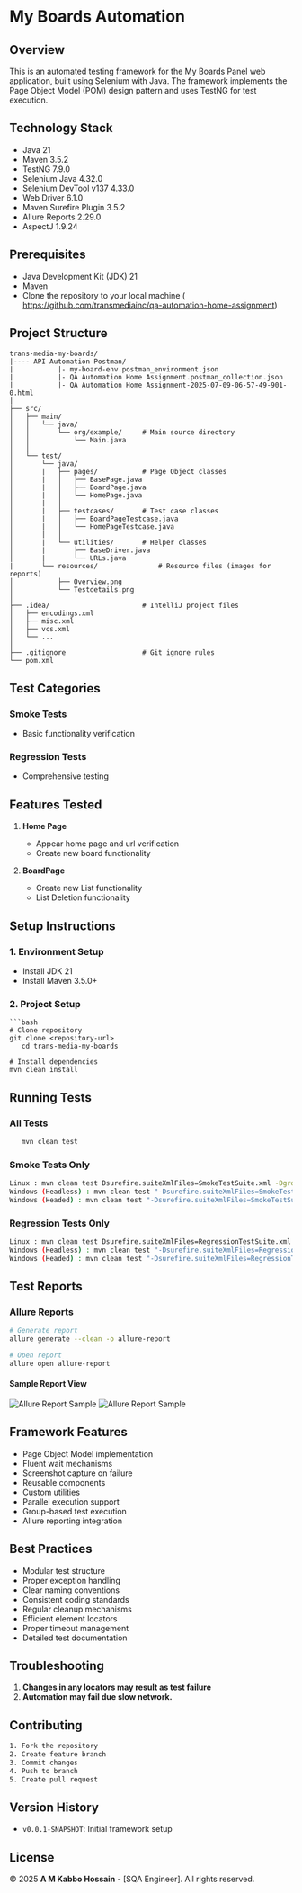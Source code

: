 
# My Boards Automation

## Overview
This is an automated testing framework for the My Boards Panel web application, built using Selenium with Java. The framework implements the Page Object Model (POM) design pattern and uses TestNG for test execution.

## Technology Stack
- Java 21
- Maven 3.5.2
- TestNG 7.9.0
- Selenium Java 4.32.0
- Selenium DevTool v137 4.33.0
- Web Driver 6.1.0
- Maven Surefire Plugin 3.5.2
- Allure Reports 2.29.0
- AspectJ 1.9.24

## Prerequisites
- Java Development Kit (JDK) 21
- Maven
- Clone the repository to your local machine  ( https://github.com/transmediainc/qa-automation-home-assignment)


## Project Structure
```
trans-media-my-boards/
|---- API Automation Postman/
|           |- my-board-env.postman_environment.json
|           |- QA Automation Home Assignment.postman_collection.json
|           |- QA Automation Home Assignment-2025-07-09-06-57-49-901-0.html
|
├── src/
│   ├── main/
│   │   └── java/
│   │       └── org/example/     # Main source directory
│   │           └── Main.java
│   │
│   └── test/
│       └── java/
│       |   ├── pages/           # Page Object classes
│       |   │   ├── BasePage.java
│       |   │   ├── BoardPage.java
│       |   │   └── HomePage.java
│       |   │
│       |   ├── testcases/       # Test case classes
│       |   │   ├── BoardPageTestcase.java
│       |   │   └── HomePageTestcase.java
│       |   │
│       |   └── utilities/       # Helper classes
│       |       ├── BaseDriver.java
│       |       └── URLs.java
|       └── resources/               # Resource files (images for reports)
│           ├── Overview.png
│           └── Testdetails.png
│
├── .idea/                       # IntelliJ project files
│   ├── encodings.xml
│   ├── misc.xml
│   ├── vcs.xml
│   └── ...
│
├── .gitignore                   # Git ignore rules
└── pom.xml   

```

## Test Categories

### Smoke Tests
- Basic functionality verification


### Regression Tests
- Comprehensive testing


## Features Tested

1. **Home Page**
    - Appear home page and url verification
    - Create new board functionality

2. **BoardPage**
    - Create new List functionality
    - List Deletion functionality
   
## Setup Instructions

### 1. Environment Setup
- Install JDK 21
- Install Maven 3.5.0+
### 2. Project Setup
```
```bash
# Clone repository
git clone <repository-url>
   cd trans-media-my-boards

# Install dependencies
mvn clean install
```

## Running Tests

### All Tests

```bash
   mvn clean test
```

### Smoke Tests Only

```bash
Linux : mvn clean test Dsurefire.suiteXmlFiles=SmokeTestSuite.xml -Dgroups=smoke
Windows (Headless) : mvn clean test "-Dsurefire.suiteXmlFiles=SmokeTestSuite.xml" "-Dgroups=smoke" -Dbrowser=chrome -Dmode=headless
Windows (Headed) : mvn clean test "-Dsurefire.suiteXmlFiles=SmokeTestSuite.xml" "-Dgroups=smoke" -Dbrowser=chrome -Dmode=headed

```

### Regression Tests Only

```bash
Linux : mvn clean test Dsurefire.suiteXmlFiles=RegressionTestSuite.xml -Dgroups=regression
Windows (Headless) : mvn clean test "-Dsurefire.suiteXmlFiles=RegressionTestSuite.xml" "-Dgroups=regression" -Dbrowser=chrome -Dmode=headless
Windows (Headed) : mvn clean test "-Dsurefire.suiteXmlFiles=RegressionTestSuite.xml" "-Dgroups=regression" -Dbrowser=chrome -Dmode=headed

```

## Test Reports

### Allure Reports

```bash
# Generate report
allure generate --clean -o allure-report

# Open report
allure open allure-report
```

#### Sample Report View

![Allure Report Sample](src/test/resources/Overview.png)
![Allure Report Sample](src/test/resources/Testdetails.png)


## Framework Features
- Page Object Model implementation
- Fluent wait mechanisms
- Screenshot capture on failure
- Reusable components
- Custom utilities
- Parallel execution support
- Group-based test execution
- Allure reporting integration

## Best Practices
- Modular test structure
- Proper exception handling
- Clear naming conventions
- Consistent coding standards
- Regular cleanup mechanisms
- Efficient element locators
- Proper timeout management
- Detailed test documentation

## Troubleshooting

1. **Changes in any locators may result as test failure**
2. **Automation may fail due slow network.**


## Contributing

```bash
1. Fork the repository
2. Create feature branch
3. Commit changes
4. Push to branch
5. Create pull request
```

## Version History
- `v0.0.1-SNAPSHOT`: Initial framework setup

## License
© 2025 **A M Kabbo Hossain** - [SQA Engineer]. All rights reserved.
